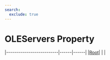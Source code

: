 ```yaml
---
search:
  exclude: true
---
```


<h1 class="heading"><span class="name">OLEServers Property</span></h1>

|--------------------------|------|------|
|[Root](../objects/root.md)|&nbsp;|&nbsp;|

